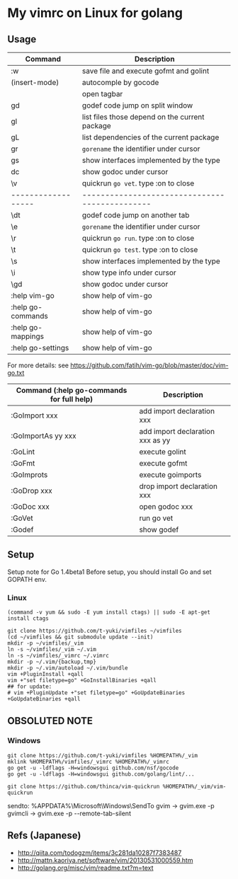 My vimrc on Linux for golang
============================

Usage
-----
| Command            | Description                                    |
|--------------------|------------------------------------------------|
| :w                 | save file and execute gofmt and golint         |
| <C-P> (insert-mode)| autocomple by gocode                           |
| <F8>               | open tagbar                                    |
| gd                 | godef code jump on split window                |
| gl                 | list files those depend on the current package |
| gL                 | list dependencies of the current package       |
| gr                 | `gorename` the identifier under cursor         |
| gs                 | show interfaces implemented by the type        |
| dc                 | show godoc under cursor                        |
| \v                 | quickrun `go vet`. type :on to close           |
| ------------------ | ---------------------------------------------- |
| \dt                | godef code jump on another tab                 |
| \e                 | `gorename` the identifier under cursor         |
| \r                 | quickrun `go run`. type :on to close           |
| \t                 | quickrun `go test`. type :on to close          |
| \s                 | show interfaces implemented by the type        |
| \i                 | show type info under cursor                    |
| \gd                | show godoc under cursor                        |
| :help vim-go       | show help of vim-go                            |
| :help go-commands  | show help of vim-go                            |
| :help go-mappings  | show help of vim-go                            |
| :help go-settings  | show help of vim-go                            |

For more details: see https://github.com/fatih/vim-go/blob/master/doc/vim-go.txt

| Command (:help go-commands for full help) | Description       |
|--------------------|------------------------------------------|
| :GoImport xxx      | add import declaration xxx               |
| :GoImportAs yy xxx | add import declaration xxx as yy         |
| :GoLint            | execute golint                           |
| :GoFmt             | execute gofmt                            |
| :GoImprots         | execute goimports                        |
| :GoDrop xxx        | drop import declaration xxx              |
| :GoDoc xxx         | open godoc xxx                           |
| :GoVet             | run go vet                               |
| :Godef             | show godef                               |

Setup
-----
Setup note for Go 1.4beta1
Before setup, you should install Go and set GOPATH env.

### Linux

```shell
(command -v yum && sudo -E yum install ctags) || sudo -E apt-get install ctags

git clone https://github.com/t-yuki/vimfiles ~/vimfiles
(cd ~/vimfiles && git submodule update --init)
mkdir -p ~/vimfiles/_vim
ln -s ~/vimfiles/_vim ~/.vim
ln -s ~/vimfiles/_vimrc ~/.vimrc
mkdir -p ~/.vim/{backup,tmp}
mkdir -p ~/.vim/autoload ~/.vim/bundle
vim +PluginInstall +qall
vim +"set filetype=go" +GoInstallBinaries +qall
## for update:
# vim +PluginUpdate +"set filetype=go" +GoUpdateBinaries +GoUpdateBinaries +qall
```

OBSOLUTED NOTE
---
### Windows

```shell
git clone https://github.com/t-yuki/vimfiles %HOMEPATH%/_vim
mklink %HOMEPATH%/vimfiles/_vimrc %HOMEPATH%/_vimrc
go get -u -ldflags -H=windowsgui github.com/nsf/gocode
go get -u -ldflags -H=windowsgui github.com/golang/lint/...

git clone https://github.com/thinca/vim-quickrun %HOMEPATH%/_vim/vim-quickrun
```

sendto: %APPDATA%\Microsoft\Windows\SendTo
gvim -> gvim.exe -p
gvimcli -> gvim.exe -p --remote-tab-silent

Refs (Japanese)
---------------
* http://qiita.com/todogzm/items/3c281da10287f7383487
* http://mattn.kaoriya.net/software/vim/20130531000559.htm
* http://golang.org/misc/vim/readme.txt?m=text

